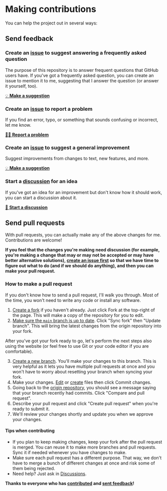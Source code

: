 # Making contributions

You can help the project out in several ways:

## Send feedback

### Create an [issue](https://github.com/DNin01/help-for-github-users/issues) to suggest answering a frequently asked question
The purpose of this repository is to answer frequent questions that GitHub users have. If you've got a frequently asked question, you can create an issue to mention it to me, suggesting that I answer the question (or answer it yourself, too).

[💡 **Make a suggestion**](https://github.com/DNin01/help-for-github-users/issues/new?assignees=&labels=information%2Cenhancement&template=2-question.yml)

### Create an [issue](https://github.com/DNin01/help-for-github-users/issues) to report a problem
If you find an error, typo, or something that sounds confusing or incorrect, let me know.

[🕵️‍♂️ **Report a problem**](https://github.com/DNin01/help-for-github-users/issues/new?assignees=&labels=information%2Cerror&template=1-error.yml)

### Create an [issue](https://github.com/DNin01/help-for-github-users/issues) to suggest a general improvement
Suggest improvements from changes to text, new features, and more.

[💡 **Make a suggestion**](https://github.com/DNin01/help-for-github-users/issues/new)

### Start a [discussion](https://github.com/DNin01/help-for-github-users/discussions/categories/ideas-and-changes) for an idea
If you've got an idea for an improvement but don't know how it should work, you can start a discussion about it.

[👥 **Start a discussion**](https://github.com/DNin01/help-for-github-users/discussions/new?category=ideas-and-changes)

## Send pull requests

With pull requests, you can actually make any of the above changes for me. Contributions are welcome!

**If you feel that the changes you're making need discussion (for example, you're making a change that may or may not be accepted or may have better alternative solutions), [create an issue first](https://github.com/DNin01/help-for-github-users/issues/new/choose) so that we have time to figure out what to do (and if we should do anything), and then you can make your pull request.**

### How to make a pull request
If you don't know how to send a pull request, I'll walk you through. Most of the time, you won't need to write any code or install any software.
1. [Create a fork](https://docs.github.com/en/get-started/quickstart/fork-a-repo) if you haven't already. Just click Fork at the top-right of the page. This will make a copy of the repository for you to edit.
2. [Make sure the `main` branch is up to date](https://docs.github.com/en/pull-requests/collaborating-with-pull-requests/working-with-forks/syncing-a-fork). Click "Sync fork" then "Update branch". This will bring the latest changes from the origin repository into your fork.

After you've got your fork ready to go, let's perform the next steps also using the website (or feel free to use Git or your code editor if you are comfortable).

3. [Create a new branch](https://docs.github.com/en/pull-requests/collaborating-with-pull-requests/proposing-changes-to-your-work-with-pull-requests/creating-and-deleting-branches-within-your-repository#creating-a-branch). You'll make your changes to this branch. This is very helpful as it lets you have multiple pull requests at once and you won't have to worry about resetting your branch when syncing your fork.
4. Make your changes. [Edit](https://docs.github.com/en/articles/editing-files) or [create](https://docs.github.com/en/articles/creating-new-files) files then click Commit changes.
5. Going back to the [origin repository](https://github.com/DNin01/help-for-github-users), you should see a message saying that your branch recently had commits. Click "Compare and pull request".
6. Describe your pull request and click "Create pull request" when you're ready to submit it.
7. We'll review your changes shortly and update you when we approve your changes.

#### Tips when contributing
- If you plan to keep making changes, keep your fork after the pull request is merged. You can reuse it to make more branches and pull requests. Sync it if needed whenever you have changes to make.
- Make sure each pull request has a different purpose. That way, we don't have to merge a bunch of different changes at once and risk some of them being rejected.
- Need help? Just ask in [Discussions](https://github.com/DNin01/help-for-github-users/discussions/new?category=help-and-questions).

**Thanks to everyone who has [contributed](https://github.com/DNin01/help-for-github-users/graphs/contributors) and [sent feedback](https://github.com/DNin01/help-for-github-users/issues?q=is%3Aissue+is%3Aclosed+reason%3Acompleted+)!**
